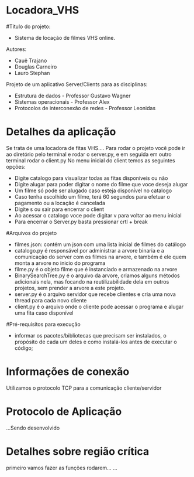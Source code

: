 # Locadora_VHS
#Titulo do projeto:
- Sistema de locação de filmes VHS online.

Autores:

- Cauê Trajano
- Douglas Carneiro
- Lauro Stephan

Projeto de um aplicativo Server/Clients para as disciplinas:

- Estrutura de dados - Professor Gustavo Wagner
- Sistemas operacionais - Professor Alex
- Protocolos de interconexão de redes - Professor Leonidas

# Detalhes da aplicação

Se trata de uma locadora de fitas VHS....
Para rodar o projeto você pode ir ao diretório pelo terminal e rodar o
server.py, e em seguida em outro terminal rodar o client.py
No menu inicial do client temos as seguintes opções:

- Digite catalogo para visualizar todas as fitas disponíveis ou não
- Digite alugar para poder digitar o nome do filme que voce deseja alugar
- Um filme só pode ser alugado caso esteja disponível no catalogo
- Caso tenha escolhido um filme, terá 60 segundos para efetuar o pagamento ou a locação é cancelada
- Digite s ou sair para encerrar o client
- Ao acessar o catalogo voce pode digitar v para voltar ao menu inicial
- Para encerrar o Server.py basta pressionar crtl + break


#Arquivos do projeto
- filmes.json: contém um json com uma lista inicial de filmes do catálogo
- catalogo.py é responsável por administrar a arvore binaria e a comunicação do server com os filmes na arvore, e também é ele quem monta a arvore no inicio do programa
- filme.py é o objeto filme que é instanciado e armazenado na arvore
- BinarySearchTree.py é o arquivo da arvore, criamos alguns métodos adicionais nela, mas focando na reutilizabilidade dela em outros projetos, sem prender a arvore a este projeto.
- server.py é o arquivo servidor que recebe clientes e cria uma nova thread para cada novo cliente
- client.py é o arquivo onde o cliente pode acessar o programa e alugar uma fita caso disponível

#Pré-requisitos para execução
- informar os pacotes/bibliotecas que precisam ser instalados, o propósito de cada um deles e como instalá-los antes de executar o código;

# Informações de conexão

Utilizamos o protocolo TCP para a comunicação cliente/servidor

# Protocolo de Aplicação

...Sendo desenvolvido

# Detalhes sobre região crítica

primeiro vamos fazer as funções rodarem...
...
